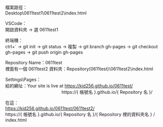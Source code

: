 檔案路徑： <br>
Desktop\0611test1\0611test2\index.html

VSCode： <br>
開啟資料夾 -> 選 0611test1

終端機： <br>
ctrl+` -> git init -> git status -> 複製 -> git branch gh-pages -> git checkout gh-pages -> git push origin gh-pages

Repository Name：0611test <br>
裡面有一個 0611test2 資料夾：Repository(0611test)\0611test2\index.html

Settings\Pages： <br>
給的網址：Your site is live at https://kid256.github.io/0611test/ <br>
&#8195;&#8195;&#8195;&#8195;&#8195;&#8195;&#8195;&#8195;&#8195;&#8195;&#8195;&#8195;&#160;&#160;&#160;https://{ 帳號名 }.github.io/{ Repository 名 }/

在這： <br>
https://kid256.github.io/0611test/0611test2/ <br>
https://{ 帳號名 }.github.io/{ Repository 名 }/{ Repository 裡的資料夾名 } / index.html
